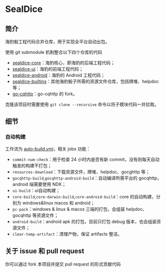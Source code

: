 # SealDice

## 简介

海豹骰工程代码合并仓库，用于实现全平台自动出包。

使用 git submodule 机制整合以下四个仓库的代码
- [sealdice-core](https://github.com/sealdice/sealdice-core)：海豹核心，即海豹的后端工程代码；
- [sealdice-ui](https://github.com/sealdice/sealdice-ui)：海豹的前端工程代码；
- [sealdice-android](https://github.com/sealdice/sealdice-android)：海豹的 Android 工程代码；
- [sealdice-builtins](https://github.com/sealdice/sealdice-builtins)：其他海豹骰子所需的资源文件仓库，包括牌堆、helpdoc 等；
- [go-cqhttp](https://github.com/sealdice/go-cqhttp)：go-cqhttp 的 fork。

克隆该项目时需要使用 `git clone --recursive` 命令以将子模块代码一并拉取。

## 细节

### 自动构建

工作流为 [auto-build.yml](.github/workflows/auto-build.yml)，相关 jobs 功能：
- `commit-num-check`：用于检查 24 小时内是否有新 commit，没有则每天自动触发的构建不打包；
- `resources-download`：下载资源文件，牌堆、helpdoc、gocghttp 等；
- `gocqhttp-build`,`gocqhttp-android-build`：自动编译所需平台的 gocqhttp，android 端需要使用 NDK；
- `ui-build`：ui自动构建；
- `core-build`,`core-darwin-build`,`core-android-build`：core 的自动构建，分别为 windows&linux macos 和 android；
- `pc-pack`：windows & linux & macos 三端的打包，会组装 helpdoc、gocqhttp 等资源文件；
- `android-build`：android apk 的打包，目前只打包 debug 版本，也会组装资源文件；
- `clear-temp-artifact`：清理产物，保证 artifacts 整洁。

## 关于 issue 和 pull request

你可以通过 fork 本项目并提交 pull request 的形式贡献代码

